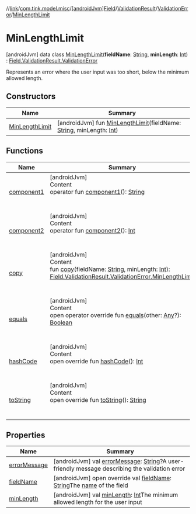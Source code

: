 //[link](../../../../../index.md)/[com.tink.model.misc](../../../../index.md)/[[androidJvm]Field](../../../index.md)/[ValidationResult](../../index.md)/[ValidationError](../index.md)/[MinLengthLimit](index.md)



# MinLengthLimit  
 [androidJvm] data class [MinLengthLimit](index.md)(**fieldName**: [String](https://kotlinlang.org/api/latest/jvm/stdlib/kotlin/-string/index.html), **minLength**: [Int](https://kotlinlang.org/api/latest/jvm/stdlib/kotlin/-int/index.html)) : [Field.ValidationResult.ValidationError](../index.md)

Represents an error where the user input was too short, below the minimum allowed length.

   


## Constructors  
  
|  Name|  Summary| 
|---|---|
| <a name="com.tink.model.misc/Field.ValidationResult.ValidationError.MinLengthLimit/MinLengthLimit/#kotlin.String#kotlin.Int/PointingToDeclaration/"></a>[MinLengthLimit](-min-length-limit.md)| <a name="com.tink.model.misc/Field.ValidationResult.ValidationError.MinLengthLimit/MinLengthLimit/#kotlin.String#kotlin.Int/PointingToDeclaration/"></a> [androidJvm] fun [MinLengthLimit](-min-length-limit.md)(fieldName: [String](https://kotlinlang.org/api/latest/jvm/stdlib/kotlin/-string/index.html), minLength: [Int](https://kotlinlang.org/api/latest/jvm/stdlib/kotlin/-int/index.html))   <br>


## Functions  
  
|  Name|  Summary| 
|---|---|
| <a name="com.tink.model.misc/Field.ValidationResult.ValidationError.MinLengthLimit/component1/#/PointingToDeclaration/"></a>[component1](component1.md)| <a name="com.tink.model.misc/Field.ValidationResult.ValidationError.MinLengthLimit/component1/#/PointingToDeclaration/"></a>[androidJvm]  <br>Content  <br>operator fun [component1](component1.md)(): [String](https://kotlinlang.org/api/latest/jvm/stdlib/kotlin/-string/index.html)  <br><br><br>
| <a name="com.tink.model.misc/Field.ValidationResult.ValidationError.MinLengthLimit/component2/#/PointingToDeclaration/"></a>[component2](component2.md)| <a name="com.tink.model.misc/Field.ValidationResult.ValidationError.MinLengthLimit/component2/#/PointingToDeclaration/"></a>[androidJvm]  <br>Content  <br>operator fun [component2](component2.md)(): [Int](https://kotlinlang.org/api/latest/jvm/stdlib/kotlin/-int/index.html)  <br><br><br>
| <a name="com.tink.model.misc/Field.ValidationResult.ValidationError.MinLengthLimit/copy/#kotlin.String#kotlin.Int/PointingToDeclaration/"></a>[copy](copy.md)| <a name="com.tink.model.misc/Field.ValidationResult.ValidationError.MinLengthLimit/copy/#kotlin.String#kotlin.Int/PointingToDeclaration/"></a>[androidJvm]  <br>Content  <br>fun [copy](copy.md)(fieldName: [String](https://kotlinlang.org/api/latest/jvm/stdlib/kotlin/-string/index.html), minLength: [Int](https://kotlinlang.org/api/latest/jvm/stdlib/kotlin/-int/index.html)): [Field.ValidationResult.ValidationError.MinLengthLimit](index.md)  <br><br><br>
| <a name="kotlin/Any/equals/#kotlin.Any?/PointingToDeclaration/"></a>[equals](../../../../../com.tink.service.user/[android-jvm]-user-profile-service-impl/index.md#%5Bkotlin%2FAny%2Fequals%2F%23kotlin.Any%3F%2FPointingToDeclaration%2F%5D%2FFunctions%2F1854938400)| <a name="kotlin/Any/equals/#kotlin.Any?/PointingToDeclaration/"></a>[androidJvm]  <br>Content  <br>open operator override fun [equals](../../../../../com.tink.service.user/[android-jvm]-user-profile-service-impl/index.md#%5Bkotlin%2FAny%2Fequals%2F%23kotlin.Any%3F%2FPointingToDeclaration%2F%5D%2FFunctions%2F1854938400)(other: [Any](https://kotlinlang.org/api/latest/jvm/stdlib/kotlin/-any/index.html)?): [Boolean](https://kotlinlang.org/api/latest/jvm/stdlib/kotlin/-boolean/index.html)  <br><br><br>
| <a name="kotlin/Any/hashCode/#/PointingToDeclaration/"></a>[hashCode](../../../../../com.tink.service.user/[android-jvm]-user-profile-service-impl/index.md#%5Bkotlin%2FAny%2FhashCode%2F%23%2FPointingToDeclaration%2F%5D%2FFunctions%2F1854938400)| <a name="kotlin/Any/hashCode/#/PointingToDeclaration/"></a>[androidJvm]  <br>Content  <br>open override fun [hashCode](../../../../../com.tink.service.user/[android-jvm]-user-profile-service-impl/index.md#%5Bkotlin%2FAny%2FhashCode%2F%23%2FPointingToDeclaration%2F%5D%2FFunctions%2F1854938400)(): [Int](https://kotlinlang.org/api/latest/jvm/stdlib/kotlin/-int/index.html)  <br><br><br>
| <a name="kotlin/Any/toString/#/PointingToDeclaration/"></a>[toString](../../../../../com.tink.service.user/[android-jvm]-user-profile-service-impl/index.md#%5Bkotlin%2FAny%2FtoString%2F%23%2FPointingToDeclaration%2F%5D%2FFunctions%2F1854938400)| <a name="kotlin/Any/toString/#/PointingToDeclaration/"></a>[androidJvm]  <br>Content  <br>open override fun [toString](../../../../../com.tink.service.user/[android-jvm]-user-profile-service-impl/index.md#%5Bkotlin%2FAny%2FtoString%2F%23%2FPointingToDeclaration%2F%5D%2FFunctions%2F1854938400)(): [String](https://kotlinlang.org/api/latest/jvm/stdlib/kotlin/-string/index.html)  <br><br><br>


## Properties  
  
|  Name|  Summary| 
|---|---|
| <a name="com.tink.model.misc/Field.ValidationResult.ValidationError.MinLengthLimit/errorMessage/#/PointingToDeclaration/"></a>[errorMessage](index.md#%5Bcom.tink.model.misc%2FField.ValidationResult.ValidationError.MinLengthLimit%2FerrorMessage%2F%23%2FPointingToDeclaration%2F%5D%2FProperties%2F1854938400)| <a name="com.tink.model.misc/Field.ValidationResult.ValidationError.MinLengthLimit/errorMessage/#/PointingToDeclaration/"></a> [androidJvm] val [errorMessage](index.md#%5Bcom.tink.model.misc%2FField.ValidationResult.ValidationError.MinLengthLimit%2FerrorMessage%2F%23%2FPointingToDeclaration%2F%5D%2FProperties%2F1854938400): [String](https://kotlinlang.org/api/latest/jvm/stdlib/kotlin/-string/index.html)?A user-friendly message describing the validation error   <br>
| <a name="com.tink.model.misc/Field.ValidationResult.ValidationError.MinLengthLimit/fieldName/#/PointingToDeclaration/"></a>[fieldName](field-name.md)| <a name="com.tink.model.misc/Field.ValidationResult.ValidationError.MinLengthLimit/fieldName/#/PointingToDeclaration/"></a> [androidJvm] open override val [fieldName](field-name.md): [String](https://kotlinlang.org/api/latest/jvm/stdlib/kotlin/-string/index.html)The [name](../../../name.md) of the field   <br>
| <a name="com.tink.model.misc/Field.ValidationResult.ValidationError.MinLengthLimit/minLength/#/PointingToDeclaration/"></a>[minLength](min-length.md)| <a name="com.tink.model.misc/Field.ValidationResult.ValidationError.MinLengthLimit/minLength/#/PointingToDeclaration/"></a> [androidJvm] val [minLength](min-length.md): [Int](https://kotlinlang.org/api/latest/jvm/stdlib/kotlin/-int/index.html)The minimum allowed length for the user input   <br>

